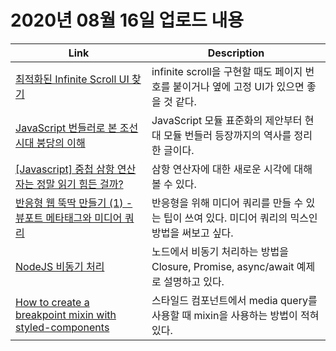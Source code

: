 # 2020년 08월 16일 업로드 내용

| Link                                                                                                                                                    | Description                                                                                       |
| ------------------------------------------------------------------------------------------------------------------------------------------------------- | ------------------------------------------------------------------------------------------------- |
| [최적화된 Infinite Scroll UI 찾기](https://medium.com/@popipoo/%EC%B5%9C%EC%A0%81%ED%99%94%EB%90%9C-infinite-scroll-ui-%EC%B0%BE%EA%B8%B0-88e351da9d4f) | infinite scroll을 구현할 때도 페이지 번호를 붙이거나 옆에 고정 UI가 있으면 좋을 것 같다.          |
| [JavaScript 번들러로 본 조선시대 붕당의 이해](https://wormwlrm.github.io/2020/08/12/History-of-JavaScript-Modules-and-Bundlers.html)                    | JavaScript 모듈 표준화의 제안부터 현대 모듈 번들러 등장까지의 역사를 정리한 글이다.               |
| [[Javascript] 중첩 삼항 연산자는 정말 읽기 힘든 걸까?](<https://jong-hui.github.io/devlog/2020/08/12/(JavaScript)-nested-ternaries-operation/>)         | 삼항 연산자에 대한 새로운 시각에 대해 볼 수 있다.                                                 |
| [반응형 웹 뚝딱 만들기 (1) - 뷰포트 메타태그와 미디어 쿼리](https://nykim.work/84)                                                                      | 반응형을 위해 미디어 쿼리를 만들 수 있는 팁이 쓰여 있다. 미디어 쿼리의 믹스인 방법을 써보고 싶다. |
| [NodeJS 비동기 처리](https://www.skyer9.pe.kr/wordpress/?p=1249)                                                                                        | 노드에서 비동기 처리하는 방법을 Closure, Promise, async/await 예제로 설명하고 있다.               |
| [How to create a breakpoint mixin with styled-components](https://tobbelindstrom.com/blog/how-to-create-a-breakpoint-mixin-with-styled-components/)     | 스타일드 컴포넌트에서 media query를 사용할 때 mixin을 사용하는 방법이 적혀 있다.                  |

